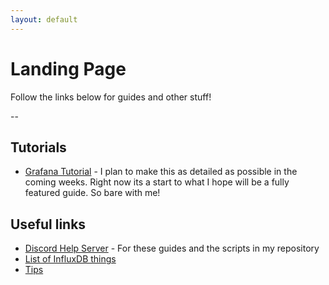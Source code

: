 ```yaml
---
layout: default
---
```


# Landing Page

Follow the links below for guides and other stuff!

--

## Tutorials

- [Grafana Tutorial](https://alexandzors.github.io/things/grafana) - I plan to make this as detailed as possible in the coming weeks. Right now its a start to what I hope will be a fully featured guide. So bare with me!

## Useful links

- [Discord Help Server](https://discord.gg/8y6sndR) - For these guides and the scripts in my repository
- [List of InfluxDB things](https://github.com/mark-rushakoff/awesome-influxdb)
- [Tips](https://alexsguardian.net/donate)
